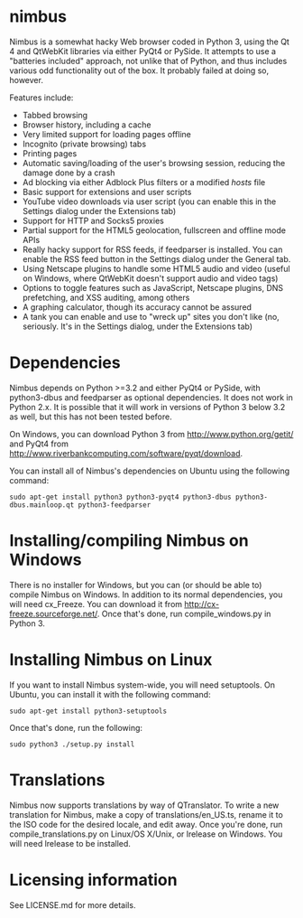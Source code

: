 nimbus
======

Nimbus is a somewhat hacky Web browser coded in Python 3, using the Qt 4 and
QtWebKit libraries via either PyQt4 or PySide. It attempts to use a "batteries
included" approach, not unlike that of Python, and thus includes various odd
functionality out of the box. It probably failed at doing so, however.

Features include:
* Tabbed browsing
* Browser history, including a cache
* Very limited support for loading pages offline
* Incognito (private browsing) tabs
* Printing pages
* Automatic saving/loading of the user's browsing session, reducing the damage
  done by a crash
* Ad blocking via either Adblock Plus filters or a modified *hosts* file
* Basic support for extensions and user scripts
* YouTube video downloads via user script (you can enable this in the Settings
  dialog under the Extensions tab)
* Support for HTTP and Socks5 proxies
* Partial support for the HTML5 geolocation, fullscreen and offline mode APIs
* Really hacky support for RSS feeds, if feedparser is installed. You can
  enable the RSS feed button in the Settings dialog under the General tab.
* Using Netscape plugins to handle some HTML5 audio and video (useful on
  Windows, where QtWebKit doesn't support audio and video tags)
* Options to toggle features such as JavaScript, Netscape plugins, DNS
  prefetching, and XSS auditing, among others
* A graphing calculator, though its accuracy cannot be assured
* A tank you can enable and use to "wreck up" sites you don't like (no,
  seriously. It's in the Settings dialog, under the Extensions tab)

Dependencies
======

Nimbus depends on Python >=3.2 and either PyQt4 or PySide, with python3-dbus
and feedparser as optional dependencies. It does not work in Python 2.x. It is
possible that it will work in versions of Python 3 below 3.2 as well, but this
has not been tested before.

On Windows, you can download Python 3 from http://www.python.org/getit/ and
PyQt4 from http://www.riverbankcomputing.com/software/pyqt/download.

You can install all of Nimbus's dependencies on Ubuntu using the following
command:

    sudo apt-get install python3 python3-pyqt4 python3-dbus python3-dbus.mainloop.qt python3-feedparser

Installing/compiling Nimbus on Windows
======

There is no installer for Windows, but you can (or should be able to) compile
Nimbus on Windows. In addition to its normal dependencies, you will need
cx_Freeze. You can download it from http://cx-freeze.sourceforge.net/. Once
that's done, run compile_windows.py in Python 3.

Installing Nimbus on Linux
======

If you want to install Nimbus system-wide, you will need setuptools. On
Ubuntu, you can install it with the following command:

    sudo apt-get install python3-setuptools

Once that's done, run the following:

    sudo python3 ./setup.py install

Translations
======

Nimbus now supports translations by way of QTranslator. To write a new
translation for Nimbus, make a copy of translations/en_US.ts, rename it to the
ISO code for the desired locale, and edit away. Once you're done, run
compile_translations.py on Linux/OS X/Unix, or lrelease on Windows. You will
need lrelease to be installed.

Licensing information
======

See LICENSE.md for more details.
